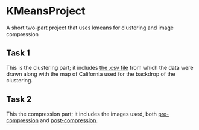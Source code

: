 # KMeansProject
A short two-part project that uses kmeans for clustering and image compression

## Task 1
This is the clustering part; it includes [the .csv file](Task1/housing.csv) from which the data were drawn along with the map of California used for the backdrop of the clustering.

## Task 2
This the compression part; it includes the images used, both [pre-compression](Task2/beach.bmp) and [post-compression](Task2/beach_compressed_k1.bmp).
